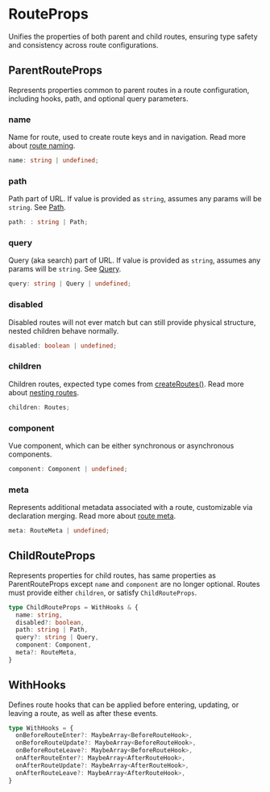 # RouteProps

Unifies the properties of both parent and child routes, ensuring type safety and consistency across route configurations.

## ParentRouteProps

Represents properties common to parent routes in a route configuration, including hooks, path, and optional query parameters.

### name

Name for route, used to create route keys and in navigation. Read more about [route naming](/core-concepts/defining-routes#route-names).

```ts
name: string | undefined;
```

### path

Path part of URL. If value is provided as `string`, assumes any params will be `string`. See [Path](/api/functions/path).

```ts
path: : string | Path;
```

### query

Query (aka search) part of URL. If value is provided as `string`, assumes any params will be `string`. See [Query](/api/functions/query).

```ts
query: string | Query | undefined;
```

### disabled

Disabled routes will not ever match but can still provide physical structure, nested children behave normally.

```ts
disabled: boolean | undefined;
```

### children

Children routes, expected type comes from [createRoutes()](/api/functions/createRoutes). Read more about [nesting routes](/core-concepts/defining-routes#nested-routes).

```ts
children: Routes;
```

### component

Vue component, which can be either synchronous or asynchronous components.

```ts
component: Component | undefined;
```

### meta

Represents additional metadata associated with a route, customizable via declaration merging. Read more about [route meta](/api/interfaces/RouteMeta).

```ts
meta: RouteMeta | undefined;
```

## ChildRouteProps

Represents properties for child routes, has same properties as ParentRouteProps except `name` and `component` are no longer optional. Routes must provide either `children`, or satisfy `ChildRouteProps`.

```ts
type ChildRouteProps = WithHooks & {
  name: string,
  disabled?: boolean,
  path: string | Path,
  query?: string | Query,
  component: Component,
  meta?: RouteMeta,
}
```

## WithHooks

Defines route hooks that can be applied before entering, updating, or leaving a route, as well as after these events.

```ts
type WithHooks = {
  onBeforeRouteEnter?: MaybeArray<BeforeRouteHook>,
  onBeforeRouteUpdate?: MaybeArray<BeforeRouteHook>,
  onBeforeRouteLeave?: MaybeArray<BeforeRouteHook>,
  onAfterRouteEnter?: MaybeArray<AfterRouteHook>,
  onAfterRouteUpdate?: MaybeArray<AfterRouteHook>,
  onAfterRouteLeave?: MaybeArray<AfterRouteHook>,
}
```
